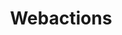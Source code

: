 ---
layout: layouts/base-article.njk
title: Webactions
excerpt: "Guides on implementing different types of user interaction from one site to another"
categories: browse
tags: [guide,Interaction with others,Sub,Webactions]
primary_tag: Interaction with others
secondary_tag: Webactions
comments: false
share: true
identifier: interaction
---